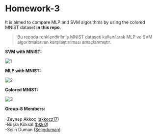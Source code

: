 # Homework-3

It is aimed to compare MLP and SVM algorithms by using the colored MNIST dataset **in this repo**.

> Bu repoda renklendirilmiş MNIST dataseti kullanılarak MLP ve SVM algoritmalarının karşılaştırılması amaçlanmıştır.

**SVM with MNIST:**

![1](https://user-images.githubusercontent.com/54817369/183492260-fa8a0f18-f022-4b49-9e8e-51b79aa4bad5.JPG)


**MLP with MNIST:**

![2](https://user-images.githubusercontent.com/54817369/183492276-b8d81b95-b0f3-4c7f-aaf2-33f3a4fd2745.JPG)

**Colored MNIST:**

![3](https://user-images.githubusercontent.com/54817369/183492989-27fec3dd-fc94-45af-8daa-99828446e628.JPG)


**Group-8 Members:** <br><br>
-Zeynep Akkoç (<a href="https://github.com/akkocz17" target="_blank">akkocz17</a>) <br>
-Büşra Köksal (<a href="https://github.com/bkksl" target="_blank">bkksl</a>) <br>
-Selin Duman  (<a href="https://github.com/Selinduman" target="_blank">Selinduman</a>) <br>
